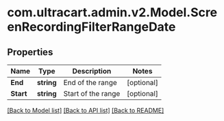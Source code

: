 # com.ultracart.admin.v2.Model.ScreenRecordingFilterRangeDate
## Properties

Name | Type | Description | Notes
------------ | ------------- | ------------- | -------------
**End** | **string** | End of the range | [optional] 
**Start** | **string** | Start of the range | [optional] 


[[Back to Model list]](../README.md#documentation-for-models) [[Back to API list]](../README.md#documentation-for-api-endpoints) [[Back to README]](../README.md)

